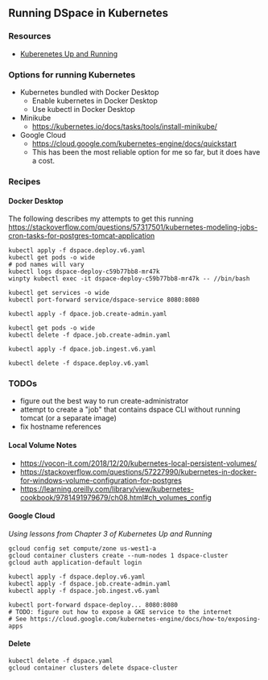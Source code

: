 ## Running DSpace in Kubernetes

### Resources
- [Kuberenetes Up and Running](http://shop.oreilly.com/product/0636920043874.do)

### Options for running Kubernetes
- Kubernetes bundled with Docker Desktop
  - Enable kubernetes in Docker Desktop
  - Use kubectl in Docker Desktop
- Minikube
  - https://kubernetes.io/docs/tasks/tools/install-minikube/
- Google Cloud
  - https://cloud.google.com/kubernetes-engine/docs/quickstart
  - This has been the most reliable option for me so far, but it does have a cost.

### Recipes

#### Docker Desktop

The following describes my attempts to get this running
https://stackoverflow.com/questions/57317501/kubernetes-modeling-jobs-cron-tasks-for-postgres-tomcat-application

```
kubectl apply -f dspace.deploy.v6.yaml
kubectl get pods -o wide
# pod names will vary
kubectl logs dspace-deploy-c59b77bb8-mr47k
winpty kubectl exec -it dspace-deploy-c59b77bb8-mr47k -- //bin/bash

kubectl get services -o wide
kubectl port-forward service/dspace-service 8080:8080

kubectl apply -f dpace.job.create-admin.yaml

kubectl get pods -o wide
kubectl delete -f dpace.job.create-admin.yaml

kubectl apply -f dpace.job.ingest.v6.yaml

kubectl delete -f dspace.deploy.v6.yaml
```

### TODOs
- figure out the best way to run create-administrator
- attempt to create a "job" that contains dspace CLI without running tomcat (or a separate image)
- fix hostname references

#### Local Volume Notes
- https://vocon-it.com/2018/12/20/kubernetes-local-persistent-volumes/
- https://stackoverflow.com/questions/57227990/kubernetes-in-docker-for-windows-volume-configuration-for-postgres
- https://learning.oreilly.com/library/view/kubernetes-cookbook/9781491979679/ch08.html#ch_volumes_config

#### Google Cloud

_Using lessons from Chapter 3 of Kubernetes Up and Running_
```
gcloud config set compute/zone us-west1-a
gcloud container clusters create --num-nodes 1 dspace-cluster
gcloud auth application-default login

kubectl apply -f dspace.deploy.v6.yaml
kubectl apply -f dspace.job.create-admin.yaml
kubectl apply -f dspace.job.ingest.v6.yaml

kubectl port-forward dspace-deploy... 8080:8080
# TODO: figure out how to expose a GKE service to the internet
# See https://cloud.google.com/kubernetes-engine/docs/how-to/exposing-apps

```

#### Delete

```
kubectl delete -f dspace.yaml
gcloud container clusters delete dspace-cluster
```
